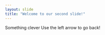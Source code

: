```yaml
---
layout: slide
title: "Welcome to our second slide!"
---
```

Something clever
Use the left arrow to go back!
